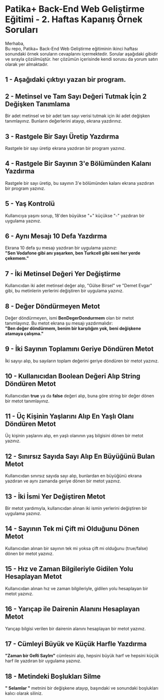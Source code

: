 # Patika+ Back-End Web Geliştirme Eğitimi - 2. Haftas Kapanış Örnek Soruları

Merhaba,  
Bu repo, Patika+ Back-End Web Geliştirme eğitiminin ikinci haftası sonundaki örnek soruların cevaplarını içermektedir. Sorular aşağıdaki gibidir ve sırayla çözülmüştür. her çözümün içerisinde kendi sorusu da yorum satırı olarak yer almaktadır.

## 1 - Aşağıdaki çıktıyı yazan bir program.


## 2 - Metinsel ve Tam Sayı Değeri Tutmak İçin 2 Değişken Tanımlama

Bir adet metinsel ve bir adet tam sayı verisi tutmak için iki adet değişken tanımlayınız. Bunların değerlerini atayıp, ekrana yazdırınız.

## 3 - Rastgele Bir Sayı Üretip Yazdırma

Rastgele bir sayı üretip ekrana yazdıran bir program yazınız.

## 4 - Rastgele Bir Sayının 3'e Bölümünden Kalanı Yazdırma

Rastgele bir sayı üretip, bu sayının 3'e bölümünden kalanı ekrana yazdıran bir program yazınız.

## 5 - Yaş Kontrolü

Kullanıcıya yaşını sorup, 18'den büyükse "+" küçükse "-" yazdıran bir uygulama yazınız.

## 6 - Aynı Mesajı 10 Defa Yazdırma

Ekrana 10 defa şu mesajı yazdıran bir uygulama yazınız:  
**"Sen Vodafone gibi anı yaşarken, ben Turkcell gibi seni her yerde çekemem."**

## 7 - İki Metinsel Değeri Yer Değiştirme

Kullanıcıdan iki adet metinsel değer alıp, "Gülse Birsel" ve "Demet Evgar" gibi, bu metinlerin yerlerini değiştiren bir uygulama yazınız.

## 8 - Değer Döndürmeyen Metot

Değer döndürmeyen, ismi **BenDegerDondurmem** olan bir metot tanımlayınız. Bu metot ekrana şu mesajı yazdırmalıdır:  
**"Ben değer döndürmem, benim bir karşılığım yok, beni değişkene atamaya çalışma."**

## 9 - İki Sayının Toplamını Geriye Döndüren Metot

İki sayıyı alıp, bu sayıların toplam değerini geriye döndüren bir metot yazınız.

## 10 - Kullanıcıdan Boolean Değeri Alıp String Döndüren Metot

Kullanıcıdan **true** ya da **false** değeri alıp, buna göre string bir değer dönen bir metot tanımlayınız.

## 11 - Üç Kişinin Yaşlarını Alıp En Yaşlı Olanı Döndüren Metot

Üç kişinin yaşlarını alıp, en yaşlı olanının yaş bilgisini dönen bir metot yazınız.

## 12 - Sınırsız Sayıda Sayı Alıp En Büyüğünü Bulan Metot

Kullanıcıdan sınırsız sayıda sayı alıp, bunlardan en büyüğünü ekrana yazdıran ve aynı zamanda geriye dönen bir metot yazınız.

## 13 - İki İsmi Yer Değiştiren Metot

Bir metot yardımıyla, kullanıcıdan alınan iki ismin yerlerini değiştiren bir uygulama yazınız.

## 14 - Sayının Tek mi Çift mi Olduğunu Dönen Metot

Kullanıcıdan alınan bir sayının tek mi yoksa çift mi olduğunu (true/false) dönen bir metot yazınız.

## 15 - Hız ve Zaman Bilgileriyle Gidilen Yolu Hesaplayan Metot

Kullanıcıdan alınan hız ve zaman bilgileriyle, gidilen yolu hesaplayan bir metot yazınız.

## 16 - Yarıçap ile Dairenin Alanını Hesaplayan Metot

Yarıçap bilgisi verilen bir dairenin alanını hesaplayan bir metot yazınız.

## 17 - Cümleyi Büyük ve Küçük Harfle Yazdırma

**"Zaman bir GeRi SayIm"** cümlesini alıp, hepsini büyük harf ve hepsini küçük harf ile yazdıran bir uygulama yazınız.

## 18 - Metindeki Boşlukları Silme

**"    Selamlar   "** metnini bir değişkene atayıp, başındaki ve sonundaki boşlukları kalıcı olarak siliniz.
